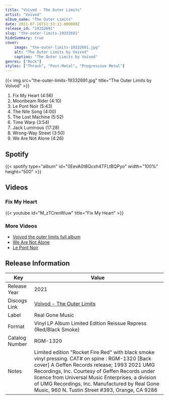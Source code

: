```yaml
---
title: "Voïvod - The Outer Limits"
artist: "Voïvod"
album_name: "The Outer Limits"
date: 2021-07-16T11:53:13.000000Z
release_id: "19332691"
slug: "the-outer-limits-19332691"
hideSummary: true
cover:
    image: "the-outer-limits-19332691.jpg"
    alt: "The Outer Limits by Voïvod"
    caption: "The Outer Limits by Voïvod"
genres: ["Rock"]
styles: ["Thrash", "Post-Metal", "Progressive Metal"]
---
```


{{< img src="the-outer-limits-19332691.jpg" title="The Outer Limits by Voïvod" >}}

<!-- section break -->

1. Fix My Heart (4:56)
2. Moonbeam Rider (4:10)
3. Le Pont Noir (5:43)
4. The Nile Song (4:00)
5. The Lost Machine (5:52)
6. Time Warp (3:54)
7. Jack Luminous (17:28)
8. Wrong-Way Street (3:50)
9. We Are Not Alone (4:26)

<!-- section break -->


## Spotify
{{< spotify type="album" id="0EevA0t8Qcxh4TFLtBQPyo" width="100%" height="500" >}}



## Videos
### Fix My Heart
{{< youtube id="M_zTCrenWuw" title="Fix My Heart" >}}<br>

### More Videos

- [Voivod the outer limits full album](https://www.youtube.com/watch?v=FoCfpkSpeH0)
- [We Are Not Alone](https://www.youtube.com/watch?v=3vVyPBUujOg)
- [Le Pont Noir](https://www.youtube.com/watch?v=tbxwPnPA5yM)


## Release Information
|  Key           | Value                                                |
| ---------------| ---------------------------------------------------- |
| Release Year   | 2021                                   |
| Discogs Link   | [Voïvod - The Outer Limits](https://www.discogs.com/release/19332691-Voivod-The-Outer-Limits) |
| Label          | Real Gone Music |
| Format         | Vinyl LP Album Limited Edition Reissue Repress (Red/Black Smoke) |
| Catalog Number | RGM-1320 |
| Notes | Limited edition "Rocket Fire Red" with black smoke vinyl pressing.  CAT# on spine : RGM-1320  [Back cover] A Geffen Records release; 1993 2021 UMG Recordings, Inc.   Courtesy of Geffen Records under licence from Universal Music Enterprises, a division of UMG Recordings, Inc. Manufactured by Real Gone Music, 960 N. Tustin Street #393, Orange, CA 9286 |